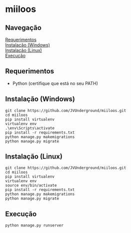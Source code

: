 # <b>miiloos</b>

## <b>Navegação</b>
[Requerimentos](#Requerimentos)<br>
[Instalação (Windows)](#Instalação (Windows))<br>
[Instalação (Linux)](#Instalação (Linux))<br>
[Execução](#Execução)<br>


## Requerimentos
* Python (certifique que está no seu PATH)


## Instalação (Windows)
```
git clone https://github.com/JVUnderground/miiloos.git
cd miiloos
pip install virtualenv
virtualenv env
.\env\Scripts\activate
pip install -r requirements.txt
python manage.py makemigrations
python manage.py migrate
```

## Instalação (Linux)
```
git clone https://github.com/JVUnderground/miiloos.git
cd miiloos
pip install virtualenv
virtualenv env
source env/bin/activate
pip install -r requirements.txt
python manage.py makemigrations
python manage.py migrate
```

## Execução
```
python manage.py runserver
```
